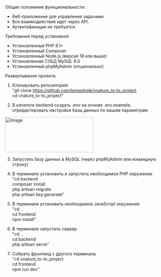 Общие положения функциональности:
- Веб-приложение для управления задачами.
- Все взаимодействие идет через API.
- Аутентификация не требуется.

Требования перед установкой
- Установленный PHP 8.1+
- Установленный Composer
- Установленный Node.js (версия 18 или выше)
- Установленная СУБД MySQL 8.0
- Установленный phpMyAdmin (опционально)

Развертывание проекта:
1. Клонировать репозиторий:<br>
"git clone https://github.com/temastraik/vnature_to-to_project <br> cd vnature_to-to_project"

2. В каталоге backend создать .env на основе .env.example, отредактировать настройки базы данных по вашим параметрам
<img width="291" height="116" alt="image" src="https://github.com/user-attachments/assets/15da9e65-ac1e-49ad-b22c-3f72191ad21d" />

3. Запустить базу данных в MySQL (через phpMyAdmin или командную строку)

4. В терминале установить и запустить необходимое PHP окружение<br>
"cd backend <br> composer install <br> php artisan migrate <br> php artisan key:generate"

5. В терминале установить необходимое JavaScript окружение<br>
"cd .. <br> cd frontend <br> npm install"

6. В терминале запустить сервер<br>
"cd .. <br> cd backend <br> php artisan serve"

7. Собрать фронтенд с другого терминала<br>
"cd vnature_to-to_project <br> cd frontend <br> npm run dev"


